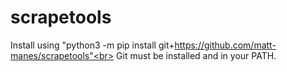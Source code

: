 # scrapetools
Install using "python3 -m pip install git+https://github.com/matt-manes/scrapetools"<br>
Git must be installed and in your PATH.
